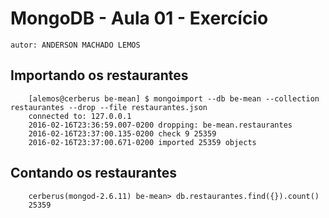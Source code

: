 # MongoDB - Aula 01 - Exercício
    autor: ANDERSON MACHADO LEMOS

## Importando os restaurantes

```
    [alemos@cerberus be-mean] $ mongoimport --db be-mean --collection restaurantes --drop --file restaurantes.json 
    connected to: 127.0.0.1
    2016-02-16T23:36:59.007-0200 dropping: be-mean.restaurantes
    2016-02-16T23:37:00.135-0200 check 9 25359
    2016-02-16T23:37:00.671-0200 imported 25359 objects
```

## Contando os restaurantes

```
    cerberus(mongod-2.6.11) be-mean> db.restaurantes.find({}).count()
    25359

```

